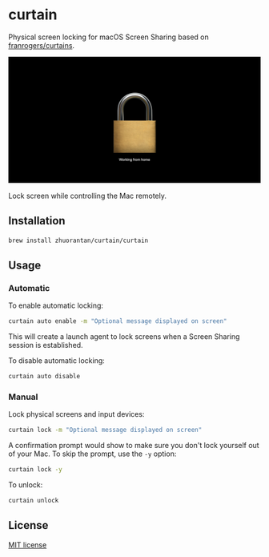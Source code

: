 # curtain

Physical screen locking for macOS Screen Sharing based on [franrogers/curtains](https://github.com/franrogers/curtains).

![](lock-screen-curtain.png)

Lock screen while controlling the Mac remotely.

## Installation

```sh
brew install zhuorantan/curtain/curtain
```

## Usage

### Automatic

To enable automatic locking:

```sh
curtain auto enable -m "Optional message displayed on screen"
```

This will create a launch agent to lock screens when a Screen Sharing session is established.

To disable automatic locking:

```sh
curtain auto disable
```

### Manual

Lock physical screens and input devices:

```sh
curtain lock -m "Optional message displayed on screen"
```

A confirmation prompt would show to make sure you don't lock yourself out of your Mac. To skip the
prompt, use the `-y` option:

```sh
curtain lock -y
```

To unlock:

```sh
curtain unlock
```

## License

[MIT license](LICENSE)
